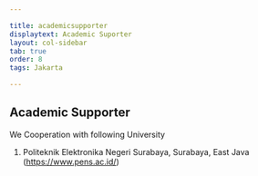 ```yaml
---

title: academicsupporter
displaytext: Academic Suporter
layout: col-sidebar
tab: true
order: 8
tags: Jakarta

---
```


## Academic Supporter

We Cooperation with following University<br>
1. Politeknik Elektronika Negeri Surabaya, Surabaya, East Java (https://www.pens.ac.id/) <br>

